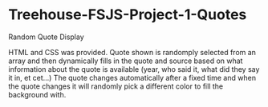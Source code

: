 # Treehouse-FSJS-Project-1-Quotes
Random Quote Display

HTML and CSS was provided. Quote shown is randomply selected from an array and then dynamically fills in the quote and source based on what information about the quote is available (year, who said it, what did they say it in, et cet...) The quote changes automatically after a fixed time and when the quote changes it will randomly pick a different color to fill the background with.
